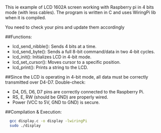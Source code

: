 This ie example of LCD 1602A screen working with Raspberry pi in 4 bits mode (with less cables). The program is written in C and uses WiringPi lib when it is compiled.

You need to check your pins and update them accordingly

##Functions:
 - lcd_send_nibble(): Sends 4 bits at a time.
 - lcd_send_byte(): Sends a full 8-bit command/data in two 4-bit cycles.
 - lcd_init(): Initializes LCD in 4-bit mode.
 - lcd_set_cursor(): Moves cursor to a specific position.
 - lcd_print(): Prints a string to the LCD.

##Since the LCD is operating in 4-bit mode, all data must be correctly transmitted over D4-D7. Double-check:
 - D4, D5, D6, D7 pins are correctly connected to the Raspberry Pi.
 - RS, E, RW (should be GND) are properly wired.
 - Power (VCC to 5V, GND to GND) is secure.

##Compilation & Execution:

```Bash
  gcc display.c -o display -lwiringPi
  sudo ./display
